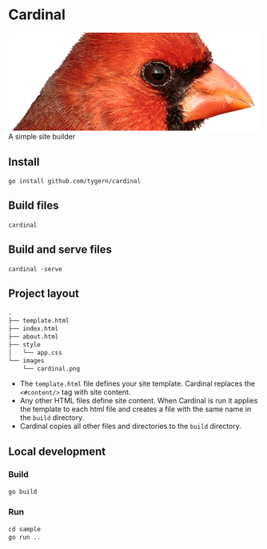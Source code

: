 # Cardinal

![cardinal](sample/images/cardinal.png)
A simple site builder

## Install

```shell
go install github.com/tygern/cardinal
```

## Build files

```shell
cardinal
```

## Build and serve files

```shell
cardinal -serve
```

## Project layout

```
.
├── template.html
├── index.html
├── about.html
├── style
│   └── app.css
└── images
    └── cardinal.png
```

- The `template.html` file defines your site template.
  Cardinal replaces the `<#content/>` tag with site content.
- Any other HTML files define site content.
  When Cardinal is run it applies the template to each html file and creates a file with the same name in the `build`
  directory.
- Cardinal copies all other files and directories to the `build` directory. 

## Local development

### Build

```shell
go build
```

### Run

```shell
cd sample
go run ..
```
